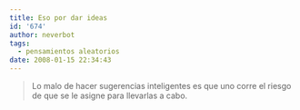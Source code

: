 ```yaml
---
title: Eso por dar ideas
id: '674'
author: neverbot
tags:
  - pensamientos aleatorios
date: 2008-01-15 22:34:43
---
```


> Lo malo de hacer sugerencias inteligentes es que uno corre el riesgo de que se le asigne para llevarlas a cabo.
